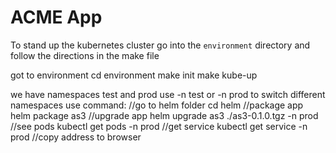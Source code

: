 # ACME App

To stand up the kubernetes cluster go into the `environment` directory and follow the directions in the make file

got to environment
cd environment
make init
make kube-up

we have namespaces test and prod
use -n test or -n prod to switch different namespaces
use command:
//go to helm folder
cd helm
//package app
helm package as3
//upgrade app
helm upgrade as3 ./as3-0.1.0.tgz -n prod
//see pods
kubectl get pods -n prod
//get service
kubectl get service -n prod
//copy address to browser
